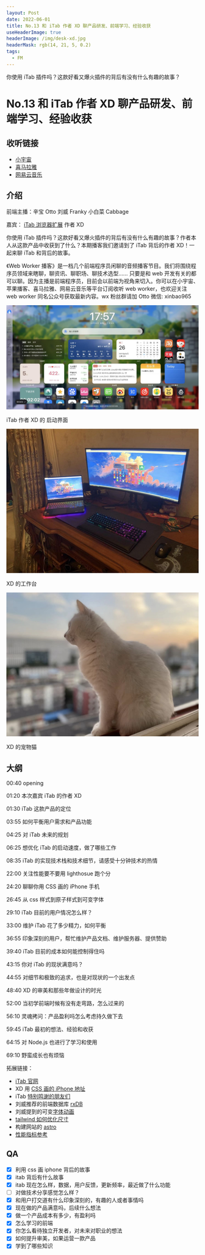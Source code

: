 ```yaml
---
layout: Post
date: 2022-06-01
title: No.13 和 iTab 作者 XD 聊产品研发、前端学习、经验收获
useHeaderImage: true
headerImage: /img/desk-xd.jpg
headerMask: rgb(14, 21, 5, 0.2)
tags:
  - FM
---
```


你使用 iTab 插件吗？这款好看又爆火插件的背后有没有什么有趣的故事？

<!-- more -->

# No.13 和 iTab 作者 XD 聊产品研发、前端学习、经验收获

## 收听链接

- [小宇宙](https://www.xiaoyuzhoufm.com/episode/6295ffd383ddae2d9e72adc0)
- [喜马拉雅](https://www.ximalaya.com/sound/539045221)
- [网易云音乐](https://music.163.com/#/program?id=2505599404)

## 介绍

前端主播：辛宝 Otto 刘威 Franky 小白菜 Cabbage

嘉宾： [iTab 浏览器扩展](https://itab.link/) 作者 XD

你使用 iTab 插件吗？这款好看又爆火插件的背后有没有什么有趣的故事？作者本人从这款产品中收获到了什么？本期播客我们邀请到了 iTab 背后的作者 XD！一起来聊 iTab 和背后的故事。

《Web Worker 播客》是一档几个前端程序员闲聊的音频播客节目。我们将围绕程序员领域来瞎聊，聊资讯、聊职场、聊技术选型...... 只要是和 web 开发有关的都可以聊。因为主播是前端程序员，目前会以前端为视角来切入。你可以在小宇宙、苹果播客、喜马拉雅、网易云音乐等平台订阅收听 web worker，也欢迎关注 web worker 同名公众号获取最新内容。wx 粉丝群请加 Otto 微信: xinbao965

![iTab 作者 XD 的 启动界面](./img/13-itab.jpg)

iTab 作者 XD 的 启动界面

![XD 的工作台](./img/desk-xd.jpg)

XD 的工作台

![XD 的工作台](./img/13-cat.jpg)

XD 的宠物猫

## 大纲

00:40 opening

01:20 本次嘉宾 iTab 的作者 XD

01:30 iTab 这款产品的定位

03:55 如何平衡用户需求和产品功能

04:25 对 iTab 未来的规划

06:25 想优化 iTab 的启动速度，做了哪些工作

08:35 iTab 的实现技术栈和技术细节，请感受十分钟技术的热情

22:00 关注性能要不要用 lighthosue 跑个分

24:20 聊聊你用 CSS 画的 iPhone 手机

26:45 从 css 样式到原子样式到可变字体

29:10 iTab 目前的用户情况怎么样？

33:00 维护 iTab 花了多少精力，如何平衡

36:55 印象深刻的用户，帮忙维护产品文档、维护服务器、提供赞助

39:40 iTab 目前的成本如何能控制得住吗

43:15 你对 iTab 的现状满意吗？

44:55 对细节和极致的追求，也是对现状的一个出发点

48:40 XD 的审美和那些年做设计的时光

52:00 当初学前端时候有没有走弯路，怎么过来的

56:10 灵魂拷问：产品盈利吗怎么考虑持久做下去

59:45 iTab 最初的想法、经验和收获

64:15 对 Node.js 也进行了学习和使用

69:10 野蛮成长也有烦恼

拓展链接：

- [iTab 官网](https://itab.link/)
- XD 用 [CSS 画的 iPhone 地址](https://xdlumia.gitee.io/iphone7/)
- iTab [特别鸣谢的朋友们](https://itab.link/about/thanks.html)
- 刘威推荐的前端数据库 [rxDB](https://github.com/pubkey/rxdb)
- 刘威提到的可变[字体动画](https://typogram.github.io/Anicons/index.html)
- [tailwind 如何优化尺寸](https://www.tailwindcss.cn/docs/optimizing-for-production#html)
- 构建网站的 [astro](https://astro.build/)
- [性能指标参考](https://web.dev/learn-web-vitals/)

## QA

- [x] 利用 css 画 iphone 背后的故事
- [x] itab 背后有什么故事
- [x] itab 现在怎么样，数据，用户反馈，更新频率，最近做了什么功能
- [ ] 对做技术分享感觉怎么样？
- [x] 和用户打交道有什么印象深刻的，有趣的人或者事情吗
- [x] 现在做的产品满意吗，后续什么想法
- [x] 做一个产品成本有多少，有盈利吗
- [x] 怎么学习的前端
- [x] 你怎么看待独立开发者，对未来对职业的想法
- [x] 如何提升审美，如果运营一款产品
- [x] 学到了哪些知识
